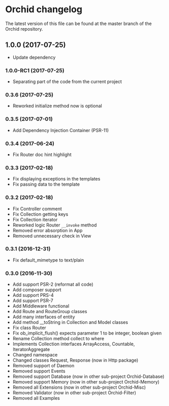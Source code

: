 Orchid changelog
====
The latest version of this file can be found at the master branch of the
Orchid repository.

## 1.0.0 (2017-07-25)
- Update dependency

### 1.0.0-RC1 (2017-07-25)
- Separating part of the code from the current project

### 0.3.6 (2017-07-25)
- Reworked initialize method now is optional

### 0.3.5 (2017-07-01)
- Add Dependency Injection Container (PSR-11)

### 0.3.4 (2017-06-24)
- Fix Router doc hint highlight

### 0.3.3 (2017-02-18)
- Fix displaying exceptions in the templates
- Fix passing data to the template

### 0.3.2 (2017-02-18)
- Fix Controller comment
- Fix Collection getting keys
- Fix Collection iterator
- Reworked logic Router `__invoke` method
- Removed error absorption in App
- Removed unnecessary check in View

### 0.3.1 (2016-12-31)
- Fix default_mimetype to text/plain

### 0.3.0 (2016-11-30)
- Add support PSR-2 (reformat all code)
- Add composer support
- Add support PRS-4
- Add support PSR-7
- Add Middleware functional
- Add Route and RouteGroup classes
- Add many interfaces of entity
- Add method __toString in Collection and Model classes
- Fix class Router
- Fix ob_implicit_flush() expects parameter 1 to be integer, boolean given
- Rename Collection method collect to where
- Implements Collection interfaces ArrayAccess, Countable, IteratorAggregate
- Changed namespace
- Changed classes Request, Response (now in Http package)
- Removed support of Daemon
- Removed support Events
- Removed support Database (now in other sub-project Orchid-Database)
- Removed support Memory (now in other sub-project Orchid-Memory)
- Removed all Extensions (now in other sub-project Orchid-Misc)
- Removed Validator (now in other sub-project Orchid-Filter)
- Removed all Examples
